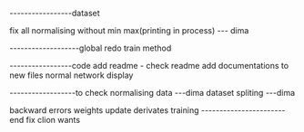 -----------------dataset

fix all normalising without min max(printing in process) --- dima

-------------------global
redo train method


-----------------code 
add readme - check readme
add documentations to new files
normal network display


------------------to check
normalising data ---dima
dataset spliting ---dima

backward
errors
weights update
derivates 
training
-----------------------end
fix clion wants


